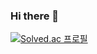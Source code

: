 ### Hi there 👋

[![Solved.ac
프로필](http://mazassumnida.wtf/api/mini/generate_badge?boj=gudori888)](https://solved.ac/gudori888)

